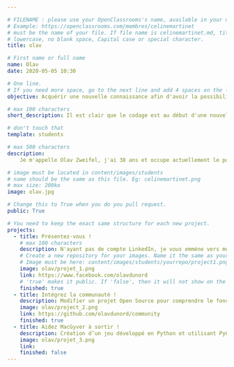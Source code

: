 ```yaml
---

# FILENAME : please use your OpenClassrooms's name, available in your url.
# Example: https://openclassrooms.com/membres/celinemartinet
# must be the name of your file. If file name is celinemartinet.md, title is celinemartinet.
# lowercase, no blank space, Capital case or special character.
title: olav

# First name or full name
name: Olav
date: 2020-05-05 10:30

# One line.
# If you need more space, go to the next line and add 4 spaces on the left, as in 'description'.
objective: Acquérir une nouvelle connaissance afin d'avoir la possibilité de réorienter ma carrière si nécessaire.

# max 100 characters
short_description: Il est clair que le codage est au début d'une nouvelle aire et cela m'intéresse fortement.

# don't touch that
template: students

# max 500 characters
description:
    Je m'appelle Olav Zweifel, j'ai 38 ans et occupe actuellement le poste de directeur artistique au "Village du Soir" à Genève, en Suisse. J'ai commencé la formation de développeur d'applications mobiles iOS afin d'acquérir de nouvelles connaissances qui pourraient me permettre de réorienter ma carrière si nécessaire. Je me réjouis de découvrir toutes les facettes de ce monde qui parait tellement vaste.

# image must be located in content/images/students
# name should be the same as this file. Eg: celinemartinet.png
# max size: 200ko
image: olav.jpg

# Change this to True when you do you pull request.
public: True

# You need to keep the exact same structure for each new project.
projects:
  - title: Présentez-vous !
    # max 100 characters
    description: N'ayant pas de compte LinkedIn, je vous emmène vers mon profile FB
    # Create a new repository for your images. Name it the same as your nickname and profile picture.
    # Image must be here: content/images/students/yourrepo/project1.png
    image: olav/projet_1.png
    link: https://www.facebook.com/olavdunord
    # 'true' makes it public. If 'false', then it will not show on the website.
    finished: true
  - title: Intégrez la communauté !
    description: Modifier un projet Open Source pour comprendre le fonctionnement de Git, de Github et des pull requests.
    image: olav/project_2.png
    link: https://github.com/olavdunord/community
    finished: true
  - title: Aidez MacGyver à sortir !
    description: Création d’un jeu développé en Python et utilisant PyGame.
    image: olav/projet_3.png
    link: 
    finished: false
---
```

